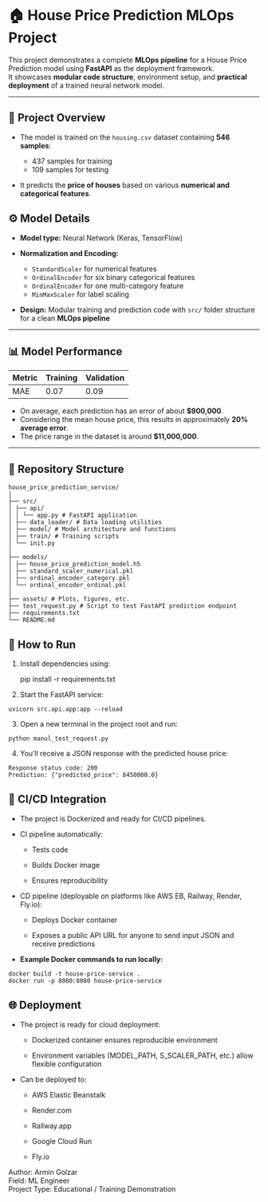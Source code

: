 # 🏠 House Price Prediction MLOps Project

This project demonstrates a complete **MLOps pipeline** for a House Price Prediction model using **FastAPI** as the deployment framework.  
It showcases **modular code structure**, environment setup, and **practical deployment** of a trained neural network model.

---

## 🚀 Project Overview

- The model is trained on the `housing.csv` dataset containing **546 samples**:  
  - 437 samples for training  
  - 109 samples for testing  

- It predicts the **price of houses** based on various **numerical and categorical features**.

## ⚙️ Model Details
- **Model type:** Neural Network (Keras, TensorFlow)  
- **Normalization and Encoding:**  
  - `StandardScaler` for numerical features  
  - `OrdinalEncoder` for six binary categorical features  
  - `OrdinalEncoder` for one multi-category feature  
  - `MinMaxScaler` for label scaling  

- **Design:** Modular training and prediction code with `src/` folder structure for a clean **MLOps pipeline**  

---

## 📊 Model Performance
| Metric | Training | Validation |
|--------|----------|------------|
| MAE    | 0.07     | 0.09       |

- On average, each prediction has an error of about **$900,000**.  
- Considering the mean house price, this results in approximately **20% average error**.  
- The price range in the dataset is around **$11,000,000**.

---

## 🧠 Repository Structure


    house_price_prediction_service/
    │
    ├── src/
    │ ├── api/
    │ │ └── app.py # FastAPI application
    │ ├── data_loader/ # Data loading utilities
    │ ├── model/ # Model architecture and functions
    │ ├── train/ # Training scripts
    │ └── init.py
    │
    ├── models/
    │ ├── house_price_prediction_model.h5
    │ ├── standard_scaler_numerical.pkl
    │ ├── ordinal_encoder_category.pkl
    │ └── ordinal_encoder_ordinal.pkl
    │
    ├── assets/ # Plots, figures, etc.
    ├── test_request.py # Script to test FastAPI prediction endpoint
    ├── requirements.txt
    └── README.md


## 🧭 How to Run

1. Install dependencies using:



    pip install -r requirements.txt


2. Start the FastAPI service:

```
uvicorn src.api.app:app --reload
```

3. Open a new terminal in the project root and run:

```
python manul_test_request.py
```

4. You’ll receive a JSON response with the predicted house price:

``` 
Response status code: 200
Prediction: {"predicted_price": 8450000.0}
```

## 🧩 CI/CD Integration

- The project is Dockerized and ready for CI/CD pipelines.

- CI pipeline automatically:

  - Tests code

  - Builds Docker image

  - Ensures reproducibility

- CD pipeline (deployable on platforms like AWS EB, Railway, Render, Fly.io):

  - Deploys Docker container

  - Exposes a public API URL for anyone to send input JSON and receive predictions

- **Example Docker commands to run locally:**
```
docker build -t house-price-service .
docker run -p 8080:8080 house-price-service
```

## 🌐 Deployment

- The project is ready for cloud deployment:

  - Dockerized container ensures reproducible environment

  - Environment variables (MODEL_PATH, S_SCALER_PATH, etc.) allow flexible configuration

- Can be deployed to:

  - AWS Elastic Beanstalk

  - Render.com

  - Railway.app

  - Google Cloud Run

  - Fly.io


Author: Armin Golzar <br>
Field: ML Engineer <br>
Project Type: Educational / Training Demonstration